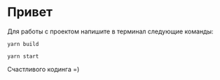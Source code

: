 # Привет

Для работы с проектом напишите в терминал следующие команды:

```
yarn build
```

```
yarn start
```

Счастливого кодинга =)
